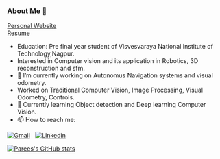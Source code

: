 ### About Me 👋  
[Personal Website](https://pareespathak.wixsite.com/webpage)  
[Resume](https://drive.google.com/file/d/1DzEHKC1dnQvN3kFd6RBxwR4jrZPGEC_z/view?usp=sharing)

- Education: Pre final year student of Visvesvaraya National Institute of Technology,Nagpur.  
- Interested in Computer vision and its application in Robotics, 3D reconstruction and sfm.
- 🔭 I’m currently working on Autonomus Navigation systems and visual odometry.  
- Worked on Traditional Computer Vision, Image Processing, Visual
Odometry, Controls.
- 🌱 Currently learning Object detection and Deep learning Computer Vision.   
- 📫 How to reach me:

[![Gmail](https://img.shields.io/badge/Gmail-D14836?style=for-the-badge&logo=gmail&logoColor=white)](mailto:pareespathak1@gmail.com)
&nbsp;  [![Linkedin](https://img.shields.io/badge/LinkedIn-0077B5?style=for-the-badge&logo=linkedin&logoColor=white)][linkedin]
&nbsp; 

[linkedin]: https://www.linkedin.com/in/parees-pathak-6b743a1b5/  

[![Parees's GitHub stats](https://github-readme-stats.vercel.app/api?username=pareespathak)](https://github.com/pareespathak/github-readme-stats)
